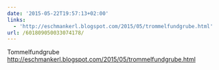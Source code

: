 ```yaml
---
date: '2015-05-22T19:57:13+02:00'
links:
  - 'http://eschmankerl.blogspot.com/2015/05/trommelfundgrube.html'
url: /601809050033074178/
---
```

Tommelfundgrube http://eschmankerl.blogspot.com/2015/05/trommelfundgrube.html
